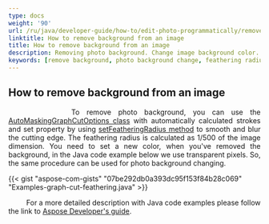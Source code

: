```yaml
---
type: docs
weight: '90'
url: /ru/java/developer-guide/how-to/edit-photo-programmatically/remove-background
linktitle: How to remove background from an image
title: How to remove background from an image
description: Removing photo background. Change image background color.
keywords: [remove background, photo background change, feathering radius, auto masking graph cut]
---
```


## How to remove background from an image

<p align='justify'>
&nbsp;&nbsp;&nbsp;&nbsp;&nbsp;&nbsp;&nbsp;&nbsp;
To remove photo background, you can use the
<a href="https://reference.aspose.com/imaging/ru/java/com.aspose.imaging.masking.options/automaskinggraphcutoptions/">AutoMaskingGraphCutOptions class</a> with automatically calculated strokes and set property by using
<a href="https://reference.aspose.com/imaging/ru/java/com.aspose.imaging.masking.options/graphcutmaskingoptions/#setFeatheringRadius-int-">setFeatheringRadius method</a> to smooth and blur the cutting edge. The feathering radius is calculated as 1/500 of the image dimension. You need to set a new color, when you've removed the background, in the Java code example below we use transparent pixels. So, the same procedure can be used for photo background changing.
</p>

{{< gist "aspose-com-gists" "07be292db0a393dc95f153f84b28c069" "Examples-graph-cut-feathering.java" >}}

<p align='justify'>
&nbsp;&nbsp;&nbsp;&nbsp;&nbsp;&nbsp;&nbsp;&nbsp;
For a more detailed description with Java code examples please follow the link to <a href="https://docs.aspose.com/imaging/ru/java/removing-background-from-images/">Aspose Developer's guide</a>.
</p>
